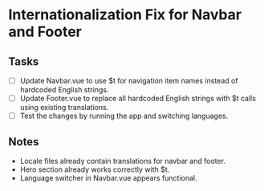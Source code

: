 # Internationalization Fix for Navbar and Footer

## Tasks
- [ ] Update Navbar.vue to use $t for navigation item names instead of hardcoded English strings.
- [ ] Update Footer.vue to replace all hardcoded English strings with $t calls using existing translations.
- [ ] Test the changes by running the app and switching languages.

## Notes
- Locale files already contain translations for navbar and footer.
- Hero section already works correctly with $t.
- Language switcher in Navbar.vue appears functional.
